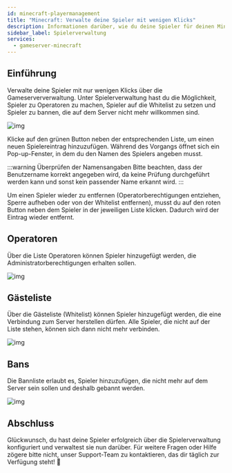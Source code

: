 ```yaml
---
id: minecraft-playermanagement
title: "Minecraft: Verwalte deine Spieler mit wenigen Klicks"
description: Informationen darüber, wie du deine Spieler für deinen Minecraft-Server von ZAP-Hosting einfach verwalten kannst - ZAP-Hosting.com Dokumentation
sidebar_label: Spielerverwaltung
services:
  - gameserver-minecraft
---
```




## Einführung

Verwalte deine Spieler mit nur wenigen Klicks über die Gameserververwaltung. Unter Spielerverwaltung hast du die Möglichkeit, Spieler zu Operatoren zu machen, Spieler auf die Whitelist zu setzen und Spieler zu bannen, die auf dem Server nicht mehr willkommen sind. 

![img](https://screensaver01.zap-hosting.com/index.php/s/sfPXqktDCB9rqR3/preview)

Klicke auf den grünen Button neben der entsprechenden Liste, um einen neuen Spielereintrag hinzuzufügen. Während des Vorgangs öffnet sich ein Pop-up-Fenster, in dem du den Namen des Spielers angeben musst. 

:::warning Überprüfen der Namensangaben
Bitte beachten, dass der Benutzername korrekt angegeben wird, da keine Prüfung durchgeführt werden kann und sonst kein passender Name erkannt wird.
:::

Um einen Spieler wieder zu entfernen (Operatorberechtigungen entziehen, Sperre aufheben oder von der Whitelist entfernen), musst du auf den roten Button neben dem Spieler in der jeweiligen Liste klicken. Dadurch wird der Eintrag wieder entfernt. 



## Operatoren
Über die Liste Operatoren können Spieler hinzugefügt werden, die Administratorberechtigungen erhalten sollen. 

![img](https://screensaver01.zap-hosting.com/index.php/s/a55tmzAF9j8n2bp/preview)

## Gästeliste
Über die Gästeliste (Whitelist) können Spieler hinzugefügt werden, die eine Verbindung zum Server herstellen dürfen. Alle Spieler, die nicht auf der Liste stehen, können sich dann nicht mehr verbinden. 

![img](https://screensaver01.zap-hosting.com/index.php/s/fpMjJ7A9krQyPyB/preview)

## Bans
Die Bannliste erlaubt es, Spieler hinzuzufügen, die nicht mehr auf dem Server sein sollen und deshalb gebannt werden. 

![img](https://screensaver01.zap-hosting.com/index.php/s/5K8jqwrPy3MXgYm/preview)


## Abschluss
Glückwunsch, du hast deine Spieler erfolgreich über die Spielerverwaltung konfiguriert und verwaltest sie nun darüber. Für weitere Fragen oder Hilfe zögere bitte nicht, unser Support-Team zu kontaktieren, das dir täglich zur Verfügung steht! 🙂
